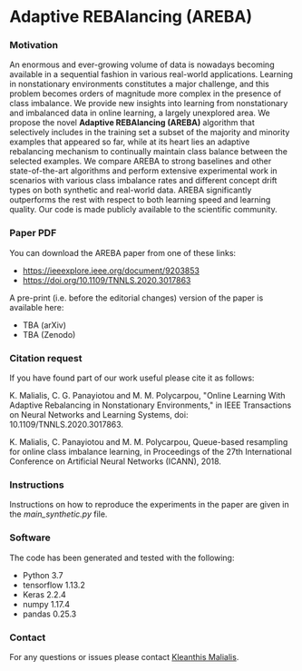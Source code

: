 # Adaptive REBAlancing (AREBA)

### Motivation
An enormous and ever-growing volume of data is nowadays becoming available in a sequential fashion in various real-world applications. Learning in nonstationary environments constitutes a major challenge, and this problem becomes orders of magnitude more complex in the presence of class imbalance. We provide new insights into learning from nonstationary and imbalanced data in online learning, a largely unexplored area. We propose the novel **Adaptive REBAlancing (AREBA)** algorithm that selectively includes in the training set a subset of the majority and minority examples that appeared so far, while at its heart lies an adaptive rebalancing mechanism to continually maintain class balance between the selected examples. We compare AREBA to strong baselines and other state-of-the-art algorithms and perform extensive experimental work in scenarios with various class imbalance rates and different concept drift types on both synthetic and real-world data. AREBA significantly outperforms the rest with respect to both learning speed and learning quality. Our code is made publicly available to the scientific community.

### Paper PDF
You can download the AREBA paper from one of these links:
- https://ieeexplore.ieee.org/document/9203853
- https://doi.org/10.1109/TNNLS.2020.3017863

A pre-print (i.e. before the editorial changes) version of the paper is available here:
- TBA (arXiv)
- TBA (Zenodo)

### Citation request
If you have found part of our work useful please cite it as follows:

K. Malialis, C. G. Panayiotou and M. M. Polycarpou, "Online Learning With Adaptive Rebalancing in Nonstationary Environments," in IEEE Transactions on Neural Networks and Learning Systems, doi: 10.1109/TNNLS.2020.3017863.

K. Malialis, C. Panayiotou and M. M. Polycarpou, Queue-based resampling for online class imbalance learning, in Proceedings of the 27th International Conference on Artificial Neural Networks (ICANN), 2018.

### Instructions
Instructions on how to reproduce the experiments in the paper are given in the *main_synthetic.py* file.

### Software
The code has been generated and tested with the following:
- Python 3.7
- tensorflow 1.13.2
- Keras 2.2.4
- numpy 1.17.4
- pandas 0.25.3

### Contact
For any questions or issues please contact [Kleanthis Malialis](https://malialis.bitbucket.io/).
